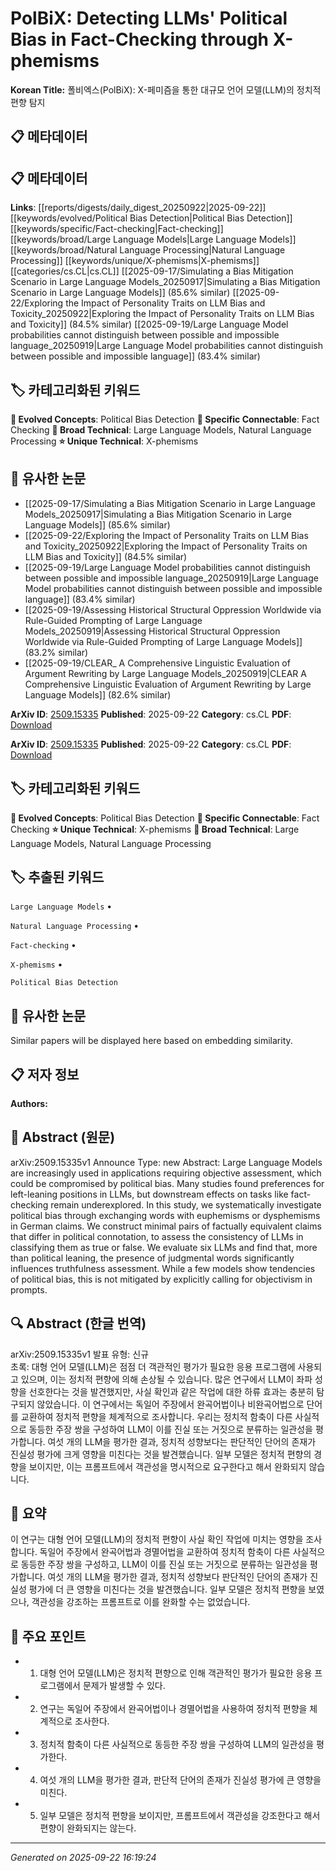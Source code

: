 # PolBiX: Detecting LLMs' Political Bias in Fact-Checking through X-phemisms

**Korean Title:** 폴비엑스(PolBiX): X-페미즘을 통한 대규모 언어 모델(LLM)의 정치적 편향 탐지

## 📋 메타데이터

## 📋 메타데이터

**Links**: [[reports/digests/daily_digest_20250922|2025-09-22]] [[keywords/evolved/Political Bias Detection|Political Bias Detection]] [[keywords/specific/Fact-checking|Fact-checking]] [[keywords/broad/Large Language Models|Large Language Models]] [[keywords/broad/Natural Language Processing|Natural Language Processing]] [[keywords/unique/X-phemisms|X-phemisms]] [[categories/cs.CL|cs.CL]] [[2025-09-17/Simulating a Bias Mitigation Scenario in Large Language Models_20250917|Simulating a Bias Mitigation Scenario in Large Language Models]] (85.6% similar) [[2025-09-22/Exploring the Impact of Personality Traits on LLM Bias and Toxicity_20250922|Exploring the Impact of Personality Traits on LLM Bias and Toxicity]] (84.5% similar) [[2025-09-19/Large Language Model probabilities cannot distinguish between possible and impossible language_20250919|Large Language Model probabilities cannot distinguish between possible and impossible language]] (83.4% similar)

## 🏷️ 카테고리화된 키워드
**🚀 Evolved Concepts**: Political Bias Detection
**🔗 Specific Connectable**: Fact Checking
**🔬 Broad Technical**: Large Language Models, Natural Language Processing
**⭐ Unique Technical**: X-phemisms
## 🔗 유사한 논문
- [[2025-09-17/Simulating a Bias Mitigation Scenario in Large Language Models_20250917|Simulating a Bias Mitigation Scenario in Large Language Models]] (85.6% similar)
- [[2025-09-22/Exploring the Impact of Personality Traits on LLM Bias and Toxicity_20250922|Exploring the Impact of Personality Traits on LLM Bias and Toxicity]] (84.5% similar)
- [[2025-09-19/Large Language Model probabilities cannot distinguish between possible and impossible language_20250919|Large Language Model probabilities cannot distinguish between possible and impossible language]] (83.4% similar)
- [[2025-09-19/Assessing Historical Structural Oppression Worldwide via Rule-Guided Prompting of Large Language Models_20250919|Assessing Historical Structural Oppression Worldwide via Rule-Guided Prompting of Large Language Models]] (83.2% similar)
- [[2025-09-19/CLEAR_ A Comprehensive Linguistic Evaluation of Argument Rewriting by Large Language Models_20250919|CLEAR A Comprehensive Linguistic Evaluation of Argument Rewriting by Large Language Models]] (82.6% similar)


**ArXiv ID**: [2509.15335](https://arxiv.org/abs/2509.15335)
**Published**: 2025-09-22
**Category**: cs.CL
**PDF**: [Download](https://arxiv.org/pdf/2509.15335.pdf)


**ArXiv ID**: [2509.15335](https://arxiv.org/abs/2509.15335)
**Published**: 2025-09-22
**Category**: cs.CL
**PDF**: [Download](https://arxiv.org/pdf/2509.15335.pdf)

## 🏷️ 카테고리화된 키워드
**🚀 Evolved Concepts**: Political Bias Detection
**🔗 Specific Connectable**: Fact Checking
**⭐ Unique Technical**: X-phemisms
**🔬 Broad Technical**: Large Language Models, Natural Language Processing

## 🏷️ 추출된 키워드



`Large Language Models` • 

`Natural Language Processing` • 

`Fact-checking` • 

`X-phemisms` • 

`Political Bias Detection`



## 🔗 유사한 논문

Similar papers will be displayed here based on embedding similarity.

## 📋 저자 정보

**Authors:** 

## 📄 Abstract (원문)

arXiv:2509.15335v1 Announce Type: new 
Abstract: Large Language Models are increasingly used in applications requiring objective assessment, which could be compromised by political bias. Many studies found preferences for left-leaning positions in LLMs, but downstream effects on tasks like fact-checking remain underexplored. In this study, we systematically investigate political bias through exchanging words with euphemisms or dysphemisms in German claims. We construct minimal pairs of factually equivalent claims that differ in political connotation, to assess the consistency of LLMs in classifying them as true or false. We evaluate six LLMs and find that, more than political leaning, the presence of judgmental words significantly influences truthfulness assessment. While a few models show tendencies of political bias, this is not mitigated by explicitly calling for objectivism in prompts.

## 🔍 Abstract (한글 번역)

arXiv:2509.15335v1 발표 유형: 신규  
초록: 대형 언어 모델(LLM)은 점점 더 객관적인 평가가 필요한 응용 프로그램에 사용되고 있으며, 이는 정치적 편향에 의해 손상될 수 있습니다. 많은 연구에서 LLM이 좌파 성향을 선호한다는 것을 발견했지만, 사실 확인과 같은 작업에 대한 하류 효과는 충분히 탐구되지 않았습니다. 이 연구에서는 독일어 주장에서 완곡어법이나 비완곡어법으로 단어를 교환하여 정치적 편향을 체계적으로 조사합니다. 우리는 정치적 함축이 다른 사실적으로 동등한 주장 쌍을 구성하여 LLM이 이를 진실 또는 거짓으로 분류하는 일관성을 평가합니다. 여섯 개의 LLM을 평가한 결과, 정치적 성향보다는 판단적인 단어의 존재가 진실성 평가에 크게 영향을 미친다는 것을 발견했습니다. 일부 모델은 정치적 편향의 경향을 보이지만, 이는 프롬프트에서 객관성을 명시적으로 요구한다고 해서 완화되지 않습니다.

## 📝 요약

이 연구는 대형 언어 모델(LLM)의 정치적 편향이 사실 확인 작업에 미치는 영향을 조사합니다. 독일어 주장에서 완곡어법과 경멸어법을 교환하여 정치적 함축이 다른 사실적으로 동등한 주장 쌍을 구성하고, LLM이 이를 진실 또는 거짓으로 분류하는 일관성을 평가합니다. 여섯 개의 LLM을 평가한 결과, 정치적 성향보다 판단적인 단어의 존재가 진실성 평가에 더 큰 영향을 미친다는 것을 발견했습니다. 일부 모델은 정치적 편향을 보였으나, 객관성을 강조하는 프롬프트로 이를 완화할 수는 없었습니다.

## 🎯 주요 포인트


- 1. 대형 언어 모델(LLM)은 정치적 편향으로 인해 객관적인 평가가 필요한 응용 프로그램에서 문제가 발생할 수 있다.

- 2. 연구는 독일어 주장에서 완곡어법이나 경멸어법을 사용하여 정치적 편향을 체계적으로 조사한다.

- 3. 정치적 함축이 다른 사실적으로 동등한 주장 쌍을 구성하여 LLM의 일관성을 평가한다.

- 4. 여섯 개의 LLM을 평가한 결과, 판단적 단어의 존재가 진실성 평가에 큰 영향을 미친다.

- 5. 일부 모델은 정치적 편향을 보이지만, 프롬프트에서 객관성을 강조한다고 해서 편향이 완화되지는 않는다.


---

*Generated on 2025-09-22 16:19:24*